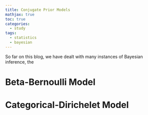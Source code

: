 ```yaml
---
title: Conjugate Prior Models
mathjax: true
toc: true
categories:
  - study
tags:
  - statistics
  - bayesian
---
```


So far on this blog, we have dealt with many instances of Bayesian inference, the 

# Beta-Bernoulli Model



# Categorical-Dirichelet Model

